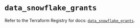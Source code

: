 # `data_snowflake_grants`

Refer to the Terraform Registry for docs: [`data_snowflake_grants`](https://registry.terraform.io/providers/snowflakedb/snowflake/2.3.0/docs/data-sources/grants).
